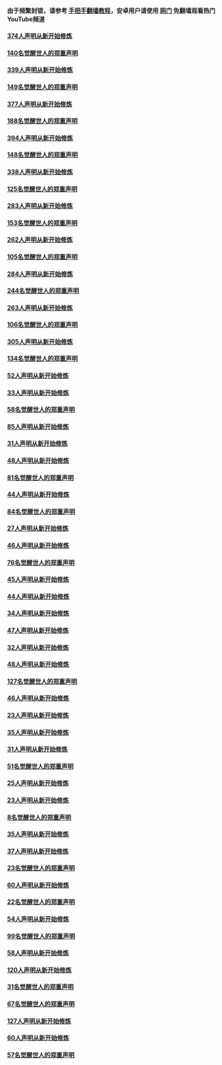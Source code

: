 #### 由于频繁封锁，请参考 [手把手翻墙教程](https://github.com/gfw-breaker/guides/wiki/)，安卓用户请使用 [网门](https://github.com/gfw-breaker/nogfw/blob/master/dl.md?t=05190102) 免翻墙观看热门YouTube频道 

#### [374人声明从新开始修炼](../pages/91/425811.md?t=05190102) 

#### [140名觉醒世人的郑重声明](../pages/91/425810.md?t=05190102) 

#### [339人声明从新开始修炼](../pages/91/425690.md?t=05190102) 

#### [149名觉醒世人的郑重声明](../pages/91/425689.md?t=05190102) 

#### [377人声明从新开始修炼](../pages/91/424867.md?t=05190102) 

#### [188名觉醒世人的郑重声明](../pages/91/424866.md?t=05190102) 

#### [394人声明从新开始修炼](../pages/91/423914.md?t=05190102) 

#### [148名觉醒世人的郑重声明](../pages/91/423913.md?t=05190102) 

#### [338人声明从新开始修炼](../pages/91/423540.md?t=05190102) 

#### [125名觉醒世人的郑重声明](../pages/91/423539.md?t=05190102) 

#### [283人声明从新开始修炼](../pages/91/423296.md?t=05190102) 

#### [153名觉醒世人的郑重声明](../pages/91/423295.md?t=05190102) 

#### [262人声明从新开始修炼](../pages/91/423004.md?t=05190102) 

#### [105名觉醒世人的郑重声明](../pages/91/423003.md?t=05190102) 

#### [284人声明从新开始修炼](../pages/91/422707.md?t=05190102) 

#### [244名觉醒世人的郑重声明](../pages/91/422706.md?t=05190102) 

#### [263人声明从新开始修炼](../pages/91/422553.md?t=05190102) 

#### [106名觉醒世人的郑重声明](../pages/91/422552.md?t=05190102) 

#### [305人声明从新开始修炼](../pages/91/422153.md?t=05190102) 

#### [134名觉醒世人的郑重声明](../pages/91/422152.md?t=05190102) 

#### [52人声明从新开始修炼](../pages/91/421846.md?t=05190102) 

#### [33人声明从新开始修炼](../pages/91/421804.md?t=05190102) 

#### [58名觉醒世人的郑重声明](../pages/91/421845.md?t=05190102) 

#### [85人声明从新开始修炼](../pages/91/421769.md?t=05190102) 

#### [31人声明从新开始修炼](../pages/91/421763.md?t=05190102) 

#### [48人声明从新开始修炼](../pages/91/421605.md?t=05190102) 

#### [81名觉醒世人的郑重声明](../pages/91/421656.md?t=05190102) 

#### [44人声明从新开始修炼](../pages/91/421544.md?t=05190102) 

#### [84名觉醒世人的郑重声明](../pages/91/421543.md?t=05190102) 

#### [27人声明从新开始修炼](../pages/91/421465.md?t=05190102) 

#### [46人声明从新开始修炼](../pages/91/421454.md?t=05190102) 

#### [76名觉醒世人的郑重声明](../pages/91/421453.md?t=05190102) 

#### [45人声明从新开始修炼](../pages/91/421452.md?t=05190102) 

#### [44人声明从新开始修炼](../pages/91/421422.md?t=05190102) 

#### [34人声明从新开始修炼](../pages/91/421322.md?t=05190102) 

#### [47人声明从新开始修炼](../pages/91/421264.md?t=05190102) 

#### [32人声明从新开始修炼](../pages/91/421225.md?t=05190102) 

#### [48人声明从新开始修炼](../pages/91/421202.md?t=05190102) 

#### [127名觉醒世人的郑重声明](../pages/91/421224.md?t=05190102) 

#### [46人声明从新开始修炼](../pages/91/421203.md?t=05190102) 

#### [23人声明从新开始修炼](../pages/91/421138.md?t=05190102) 

#### [35人声明从新开始修炼](../pages/91/421122.md?t=05190102) 

#### [31人声明从新开始修炼](../pages/91/421081.md?t=05190102) 

#### [51名觉醒世人的郑重声明](../pages/91/421080.md?t=05190102) 

#### [25人声明从新开始修炼](../pages/91/421020.md?t=05190102) 

#### [23人声明从新开始修炼](../pages/91/420884.md?t=05190102) 

#### [8名觉醒世人的郑重声明](../pages/91/420883.md?t=05190102) 

#### [35人声明从新开始修炼](../pages/91/420809.md?t=05190102) 

#### [37人声明从新开始修炼](../pages/91/420766.md?t=05190102) 

#### [23名觉醒世人的郑重声明](../pages/91/420765.md?t=05190102) 

#### [60人声明从新开始修炼](../pages/91/420727.md?t=05190102) 

#### [22名觉醒世人的郑重声明](../pages/91/420726.md?t=05190102) 

#### [54人声明从新开始修炼](../pages/91/420529.md?t=05190102) 

#### [99名觉醒世人的郑重声明](../pages/91/420528.md?t=05190102) 

#### [58人声明从新开始修炼](../pages/91/420198.md?t=05190102) 

#### [120人声明从新开始修炼](../pages/91/420141.md?t=05190102) 

#### [31名觉醒世人的郑重声明](../pages/91/420197.md?t=05190102) 

#### [67名觉醒世人的郑重声明](../pages/91/420140.md?t=05190102) 

#### [127人声明从新开始修炼](../pages/91/420082.md?t=05190102) 

#### [60人声明从新开始修炼](../pages/91/420081.md?t=05190102) 

#### [57名觉醒世人的郑重声明](../pages/91/420080.md?t=05190102) 


